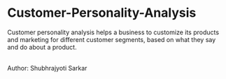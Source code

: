 # Customer-Personality-Analysis
Customer personality analysis helps a business to customize its products and marketing for different customer segments, based on what they say and do about a product.

<br>
Author: Shubhrajyoti Sarkar
